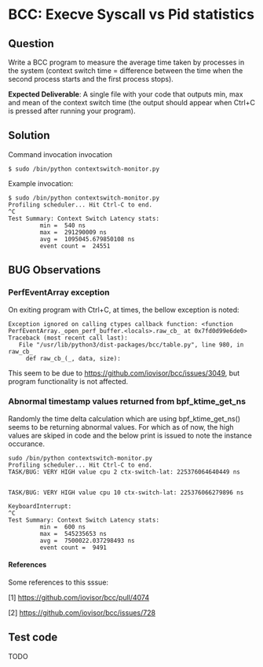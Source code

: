 # BCC: Execve Syscall vs Pid statistics

## Question
Write a BCC program to measure the average time taken by processes in the system (context switch time = difference between the time when the second process starts and the first process stops).

**Expected Deliverable**: A single file with your code that outputs min, max and mean of the context switch
time (the output should appear when Ctrl+C is pressed after running your program).

## Solution

Command invocation invocation
```shellscript
$ sudo /bin/python contextswitch-monitor.py
```

Example invocation:
```shellscript
$ sudo /bin/python contextswitch-monitor.py
Profiling scheduler... Hit Ctrl-C to end.
^C
Test Summary: Context Switch Latency stats: 
         min =  540 ns 
         max =  291290009 ns 
         avg =  1095045.679850108 ns 
         event count =  24551
```

## BUG Observations

### PerfEventArray exception

On exiting program with Ctrl+C, at times, the bellow exception is noted:

```
Exception ignored on calling ctypes callback function: <function PerfEventArray._open_perf_buffer.<locals>.raw_cb_ at 0x7fd0d99e6de0>
Traceback (most recent call last):
   File "/usr/lib/python3/dist-packages/bcc/table.py", line 980, in raw_cb_
     def raw_cb_(_, data, size):
```
This seem to be due to https://github.com/iovisor/bcc/issues/3049, but program functionality is not affected.

### Abnormal timestamp values returned from bpf_ktime_get_ns

Randomly the time delta calculation which are using bpf_ktime_get_ns() seems to be returning abnormal values. For which as of now, the high values are skiped in code and the below print is issued to note the instance occurance.

```
sudo /bin/python contextswitch-monitor.py
Profiling scheduler... Hit Ctrl-C to end.
TASK/BUG: VERY HIGH value cpu 2 ctx-switch-lat: 225376064640449 ns


TASK/BUG: VERY HIGH value cpu 10 ctx-switch-lat: 225376066279896 ns

KeyboardInterrupt: 
^C
Test Summary: Context Switch Latency stats: 
         min =  600 ns 
         max =  545235653 ns 
         avg =  7500022.037298493 ns 
         event count =  9491
```

#### References
Some references to this sssue:

[1] https://github.com/iovisor/bcc/pull/4074

[2] https://github.com/iovisor/bcc/issues/728


## Test code

TODO
